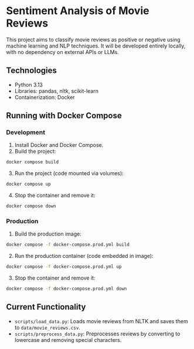 # Sentiment Analysis of Movie Reviews

This project aims to classify movie reviews as positive or negative using machine learning and NLP techniques. It will be developed entirely locally, with no dependency on external APIs or LLMs.

## Technologies

- Python 3.13
- Libraries: pandas, nltk, scikit-learn
- Containerization: Docker

## Running with Docker Compose

### Development

1. Install Docker and Docker Compose.
2. Build the project:

```bash
docker compose build
```
3. Run the project (code mounted via volumes):

```bash
docker compose up
```
4. Stop the container and remove it:

```bash
docker compose down
```

### Production

1. Build the production image:

```bash
docker compose -f docker-compose.prod.yml build
```
2. Run the production container (code embedded in image):

```bash
docker compose -f docker-compose.prod.yml up
```
3. Stop the container and remove it:

```bash
docker compose -f docker-compose.prod.yml down
```

## Current Functionality
- `scripts/load_data.py`: Loads movie reviews from NLTK and saves them to `data/movie_reviews.csv`.
- `scripts/preprocess_data.py`: Preprocesses reviews by converting to lowercase and removing special characters.
